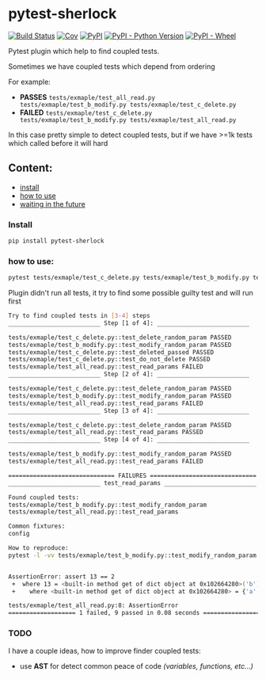 # pytest-sherlock

[![Build Status](https://github.com/DKorytkin/pytest-sherlock/actions/workflows/main.yml/badge.svg?branch=master)](https://github.com/DKorytkin/pytest-sherlock/actions/workflows/main.yml?query=branch%3Amaster)
[![Cov](https://codecov.io/gh/DKorytkin/pytest-sherlock/branch/master/graph/badge.svg)](https://codecov.io/gh/DKorytkin/pytest-sherlock/branch/master)
[![PyPI](https://img.shields.io/pypi/v/pytest-sherlock)](https://pypi.org/project/pytest-sherlock/)
[![PyPI - Python Version](https://img.shields.io/pypi/pyversions/pytest-sherlock)](https://pypi.org/project/pytest-sherlock/)
[![PyPI - Wheel](https://img.shields.io/pypi/wheel/pytest-sherlock)](https://pypi.org/project/pytest-sherlock/)

Pytest plugin which help to find coupled tests.

Sometimes we have coupled tests which depend from ordering

For example:
- **PASSES** `tests/exmaple/test_all_read.py tests/exmaple/test_b_modify.py tests/exmaple/test_c_delete.py`
- **FAILED** `tests/exmaple/test_c_delete.py tests/exmaple/test_b_modify.py tests/exmaple/test_all_read.py`

In this case pretty simple to detect coupled tests, but if we have >=1k tests which called before it will hard


## Content:
- [install](#install)
- [how to use](#how-to-use)
- [waiting in the future](#todo)

### Install
```bash
pip install pytest-sherlock
```

### how to use:
```bash
pytest tests/exmaple/test_c_delete.py tests/exmaple/test_b_modify.py tests/exmaple/test_all_read.py --flaky-test="test_read_params" -vv
```
Plugin didn't run all tests, it try to find some possible guilty test and will run first
```bash
Try to find coupled tests in [3-4] steps
__________________________ Step [1 of 4]: __________________________

tests/exmaple/test_c_delete.py::test_delete_random_param PASSED                                                                                                      [ 20%]
tests/exmaple/test_b_modify.py::test_modify_random_param PASSED                                                                                                      [ 40%]
tests/exmaple/test_c_delete.py::test_deleted_passed PASSED                                                                                                           [ 60%]
tests/exmaple/test_c_delete.py::test_do_not_delete PASSED                                                                                                            [ 80%]
tests/exmaple/test_all_read.py::test_read_params FAILED                                                                                                             [100%]
__________________________ Step [2 of 4]: __________________________

tests/exmaple/test_c_delete.py::test_delete_random_param PASSED                                                                                                      [ 33%]
tests/exmaple/test_b_modify.py::test_modify_random_param PASSED                                                                                                      [ 66%]
tests/exmaple/test_all_read.py::test_read_params FAILED                                                                                                             [100%]
__________________________ Step [3 of 4]: __________________________

tests/exmaple/test_c_delete.py::test_delete_random_param PASSED                                                                                                      [ 50%]
tests/exmaple/test_all_read.py::test_read_params PASSED                                                                                                              [100%]
__________________________ Step [4 of 4]: __________________________

tests/exmaple/test_b_modify.py::test_modify_random_param PASSED                                                                                                      [ 50%]
tests/exmaple/test_all_read.py::test_read_params FAILED                                                                                                             [100%]

============================== FAILURES ==============================
__________________________ test_read_params __________________________

Found coupled tests:
tests/exmaple/test_b_modify.py::test_modify_random_param
tests/exmaple/test_all_read.py::test_read_params

Common fixtures:
config

How to reproduce:
pytest -l -vv tests/exmaple/test_b_modify.py::test_modify_random_param tests/exmaple/test_all_read.py::test_read_params


AssertionError: assert 13 == 2
 +  where 13 = <built-in method get of dict object at 0x102664280>('b')
 +    where <built-in method get of dict object at 0x102664280> = {'a': 1, 'b': 13, 'c': 3}.get

tests/exmaple/test_all_read.py:8: AssertionError
=================== 1 failed, 9 passed in 0.08 seconds ===================
```

### TODO
I have a couple ideas, how to improve finder coupled tests:
- use **AST** for detect common peace of code *(variables, functions, etc...)*